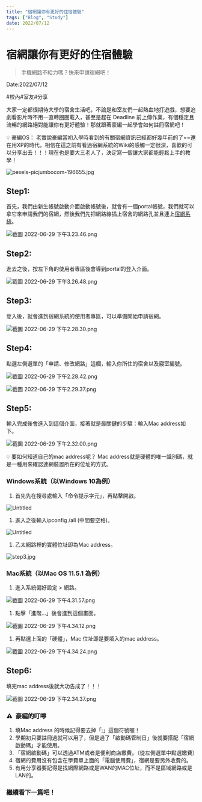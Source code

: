 ```yaml
---
title: "宿網讓你有更好的住宿體驗"
tags: ["Blog", "Study"]
date: 2022/07/12
---
```

# 宿網讓你有更好的住宿體驗

> 手機網路不給力嗎？快來申請宿網吧！
> 

Date:2022/07/12

#校內#室友#分享

大家一定都很期待大學的宿舍生活吧，不論是和室友們一起熱血地打遊戲，想要追劇看影片時不用一直轉圈圈載入，甚至是趕在 Deadline 前上傳作業，有個穩定且流暢的網路絕對能讓你有更好體驗！那就跟著豪編一起學會如何註冊宿網吧！

<aside>
💡 豪編OS：
老實說豪編當初入學時看到的有關宿網資訊已經都好幾年前的了==還在用XP的時代，相信在這之前有看過宿網系統的Wiki的感觸一定很深，喜歡的可以分享出去！！！現在也是要大三老人了，決定寫一個讓大家都能輕鬆上手的教學！

</aside>

![pexels-picjumbocom-196655.jpg](https://github.com/NCU-FRESH/2024-blog/blob/main/%E5%AE%BF%E7%B6%B2%E8%AE%93%E4%BD%A0%E6%9C%89%E6%9B%B4%E5%A5%BD%E7%9A%84%E4%BD%8F%E5%AE%BF%E9%AB%94%E9%A9%97/pexels-picjumbocom-196655.jpg?raw=true)

## Step1:

首先，我們由新生帳號啟動介面啟動帳號後，就會有一個portal帳號，我們就可以拿它來申請我們的宿網，然後我們先把網路線插上宿舍的網路孔並且連上[宿網系統](https://latias.cc.ncu.edu.tw/dormnet/index.php)。

![截圖 2022-06-29 下午3.23.46.png](https://github.com/NCU-FRESH/2024-blog/blob/main/%E5%AE%BF%E7%B6%B2%E8%AE%93%E4%BD%A0%E6%9C%89%E6%9B%B4%E5%A5%BD%E7%9A%84%E4%BD%8F%E5%AE%BF%E9%AB%94%E9%A9%97/%25E6%2588%25AA%25E5%259C%2596_2022-06-29_%25E4%25B8%258B%25E5%258D%25883.23.46.png?raw=true)

## Step2:

進去之後，按左下角的使用者專區後會導到portal的登入介面。

![截圖 2022-06-29 下午3.26.48.png](https://github.com/NCU-FRESH/2024-blog/blob/main/%E5%AE%BF%E7%B6%B2%E8%AE%93%E4%BD%A0%E6%9C%89%E6%9B%B4%E5%A5%BD%E7%9A%84%E4%BD%8F%E5%AE%BF%E9%AB%94%E9%A9%97/%25E6%2588%25AA%25E5%259C%2596_2022-06-29_%25E4%25B8%258B%25E5%258D%25883.26.48.png?raw=true)

## Step3:

登入後，就會進到宿網系統的使用者專區，可以準備開始申請宿網。

![截圖 2022-06-29 下午2.28.30.png](https://github.com/NCU-FRESH/2024-blog/blob/main/%E5%AE%BF%E7%B6%B2%E8%AE%93%E4%BD%A0%E6%9C%89%E6%9B%B4%E5%A5%BD%E7%9A%84%E4%BD%8F%E5%AE%BF%E9%AB%94%E9%A9%97/%25E6%2588%25AA%25E5%259C%2596_2022-06-29_%25E4%25B8%258B%25E5%258D%25882.28.30.png?raw=true)

## Step4:

點選左側選單的「申請、修改網路」這欄，輸入你所住的宿舍以及寢室編號。

![截圖 2022-06-29 下午2.28.42.png](https://github.com/NCU-FRESH/2024-blog/blob/main/%E5%AE%BF%E7%B6%B2%E8%AE%93%E4%BD%A0%E6%9C%89%E6%9B%B4%E5%A5%BD%E7%9A%84%E4%BD%8F%E5%AE%BF%E9%AB%94%E9%A9%97/%25E6%2588%25AA%25E5%259C%2596_2022-06-29_%25E4%25B8%258B%25E5%258D%25882.28.42.png?raw=true)

![截圖 2022-06-29 下午2.29.37.png](https://github.com/NCU-FRESH/2024-blog/blob/main/%E5%AE%BF%E7%B6%B2%E8%AE%93%E4%BD%A0%E6%9C%89%E6%9B%B4%E5%A5%BD%E7%9A%84%E4%BD%8F%E5%AE%BF%E9%AB%94%E9%A9%97/%25E6%2588%25AA%25E5%259C%2596_2022-06-29_%25E4%25B8%258B%25E5%258D%25882.34.37.png?raw=true)

## Step5:

輸入完成後會進入到這個介面，接著就是最關鍵的步驟：輸入Mac address如下。

![截圖 2022-06-29 下午2.32.00.png](https://github.com/NCU-FRESH/2024-blog/blob/main/%E5%AE%BF%E7%B6%B2%E8%AE%93%E4%BD%A0%E6%9C%89%E6%9B%B4%E5%A5%BD%E7%9A%84%E4%BD%8F%E5%AE%BF%E9%AB%94%E9%A9%97/%25E6%2588%25AA%25E5%259C%2596_2022-06-29_%25E4%25B8%258B%25E5%258D%25882.32.00.png?raw=true)

<aside>
💡 要如何知道自己的mac address呢？
Mac address就是硬體的唯一識別碼，就是一種用來確認連網裝置所在的位址的方式。

</aside>

### Windows系統（以Windows 10為例）

1. 首先先在搜尋處輸入「命令提示字元」，再點擊開啟。

![Untitled](https://github.com/NCU-FRESH/2024-blog/blob/main/%E5%AE%BF%E7%B6%B2%E8%AE%93%E4%BD%A0%E6%9C%89%E6%9B%B4%E5%A5%BD%E7%9A%84%E4%BD%8F%E5%AE%BF%E9%AB%94%E9%A9%97/Untitled.png?raw=true)

1. 進入之後輸入ipconfig /all (中間要空格)。

![Untitled](https://github.com/NCU-FRESH/2024-blog/blob/main/%E5%AE%BF%E7%B6%B2%E8%AE%93%E4%BD%A0%E6%9C%89%E6%9B%B4%E5%A5%BD%E7%9A%84%E4%BD%8F%E5%AE%BF%E9%AB%94%E9%A9%97/Untitled%201.png?raw=true)

1. 乙太網路裡的實體位址即為Mac address。

![step3.jpg](https://github.com/NCU-FRESH/2024-blog/blob/main/%E5%AE%BF%E7%B6%B2%E8%AE%93%E4%BD%A0%E6%9C%89%E6%9B%B4%E5%A5%BD%E7%9A%84%E4%BD%8F%E5%AE%BF%E9%AB%94%E9%A9%97/step3.jpg?raw=true)

### Mac系統（以Mac OS 11.5.1 為例）

1. 進入系統偏好設定 > 網路。

![截圖 2022-06-29 下午4.31.57.png](https://github.com/NCU-FRESH/2024-blog/blob/main/%E5%AE%BF%E7%B6%B2%E8%AE%93%E4%BD%A0%E6%9C%89%E6%9B%B4%E5%A5%BD%E7%9A%84%E4%BD%8F%E5%AE%BF%E9%AB%94%E9%A9%97/%25E6%2588%25AA%25E5%259C%2596_2022-06-29_%25E4%25B8%258B%25E5%258D%25884.31.57.png?raw=true)

1. 點擊「進階…」後會進到這個畫面。

![截圖 2022-06-29 下午4.34.12.png](https://github.com/NCU-FRESH/2024-blog/blob/main/%E5%AE%BF%E7%B6%B2%E8%AE%93%E4%BD%A0%E6%9C%89%E6%9B%B4%E5%A5%BD%E7%9A%84%E4%BD%8F%E5%AE%BF%E9%AB%94%E9%A9%97/%25E6%2588%25AA%25E5%259C%2596_2022-06-29_%25E4%25B8%258B%25E5%258D%25884.34.12.png?raw=true)

1. 再點選上面的「硬體」，Mac 位址即是要填入的mac address。

![截圖 2022-06-29 下午4.34.24.png](https://github.com/NCU-FRESH/2024-blog/blob/main/%E5%AE%BF%E7%B6%B2%E8%AE%93%E4%BD%A0%E6%9C%89%E6%9B%B4%E5%A5%BD%E7%9A%84%E4%BD%8F%E5%AE%BF%E9%AB%94%E9%A9%97/%25E6%2588%25AA%25E5%259C%2596_2022-06-29_%25E4%25B8%258B%25E5%258D%25884.34.24.png?raw=true)

## Step6:

填完mac address後就大功告成了！！！

![截圖 2022-06-29 下午2.34.37.png](https://github.com/NCU-FRESH/2024-blog/blob/main/%E5%AE%BF%E7%B6%B2%E8%AE%93%E4%BD%A0%E6%9C%89%E6%9B%B4%E5%A5%BD%E7%9A%84%E4%BD%8F%E5%AE%BF%E9%AB%94%E9%A9%97/%25E6%2588%25AA%25E5%259C%2596_2022-06-29_%25E4%25B8%258B%25E5%258D%25882.34.37.png?raw=true)

### ⚠️  豪編的叮嚀

1. 填Mac address 的時候記得要去掉「;」這個符號喔！
2. 學期初只要註冊過就可以用了，但是過了「啟動碼管制日」後就要搭配「宿網啟動碼」才能使用。
3. 「宿網啟動碼」可以透過ATM或者是便利商店繳費。（從左側選單中點選繳費）
4. 宿網的費用沒有包含在學費單上面的「電腦使用費」，宿網是要另外收費的。
5. 有用分享器要記得是找網際網路或是WAN的MAC位址，而不是區域網路或是LAN的。

### 繼續看下一篇吧！

[](https://ncufresh.ncu.edu.tw/blog/life/?postId=70d86bac-98ca-4ee0-a666-d94b00359eec)